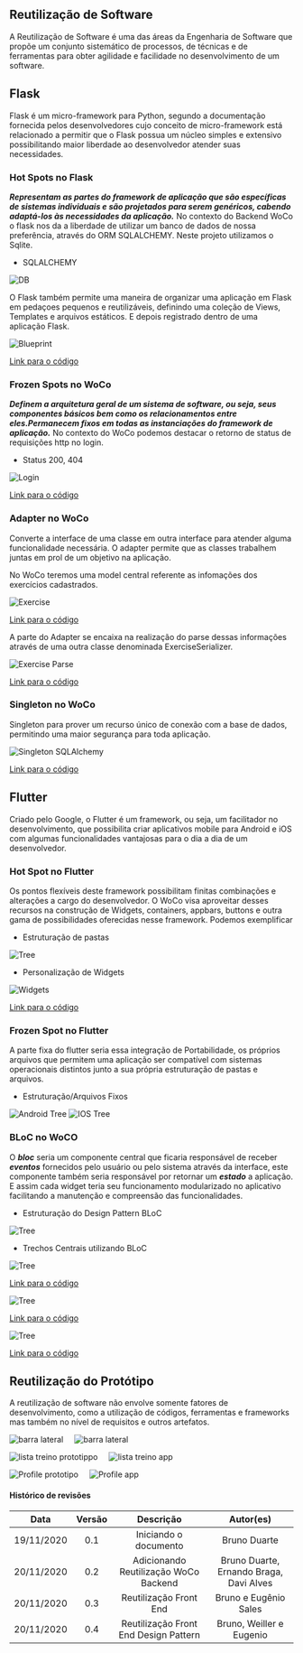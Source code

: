 ## Reutilização de Software
A Reutilização de Software é uma das áreas da Engenharia de Software que propõe um conjunto sistemático de processos, de técnicas e de ferramentas para obter agilidade e facilidade no desenvolvimento de um software.

## Flask
Flask é um micro-framework para Python, segundo a documentação fornecida pelos desenvolvedores cujo conceito de micro-framework está relacionado a permitir que o Flask possua um núcleo simples e extensivo possibilitando maior liberdade ao desenvolvedor atender suas necessidades.

### Hot Spots no Flask
***Representam as partes do framework de aplicação que são específicas de sistemas individuais e são projetados para serem genéricos, cabendo adaptá-los às necessidades da
aplicação.***
No contexto do Backend WoCo o flask nos da a liberdade de utilizar um banco de dados de nossa preferência, através do ORM SQLALCHEMY. Neste projeto utilizamos o Sqlite.


* SQLALCHEMY


![DB](./../img/db.png)

O Flask também permite uma maneira de organizar uma aplicação em Flask em pedaçoes pequenos e reutilizáveis, definindo uma coleção de Views, Templates e arquivos estáticos. E depois registrado dentro de uma aplicação Flask.

![Blueprint](./../img/blueprint.png)

[Link para o código](https://github.com/UnBArqDsw/2020.1_G9_WoCo_Backend/Woco/app/routes/exercise.py)


### Frozen Spots no WoCo
***Definem a arquitetura geral de um sistema de software, ou seja, seus componentes básicos bem como os relacionamentos entre eles.Permanecem fixos em todas as instanciações do framework de aplicação.*** No contexto do WoCo podemos destacar o retorno de status de requisições http no login.

* Status 200, 404

![Login](./../img/statusApi.png)

[Link para o código](https://github.com/UnBArqDsw/2020.1_G9_WoCo_Backend/Woco/app/routes/token.py)

### Adapter no WoCo
Converte a interface de uma classe em outra interface para atender alguma funcionalidade necessária. O adapter permite que as classes trabalhem juntas em prol de um objetivo na aplicação.

No WoCo teremos uma model central referente as infomações dos exercícios cadastrados.

![Exercise](./../img/exercise.png)

[Link para o código](https://github.com/UnBArqDsw/2020.1_G9_WoCo_Backend/Woco/app/models/execise.py)

A parte do Adapter se encaixa na realização do parse dessas informações através de uma outra classe denominada ExerciseSerializer.

![Exercise Parse](./../img/exercise_serializer.png)

[Link para o código](https://github.com/UnBArqDsw/2020.1_G9_WoCo_Backend/Woco/app/serialisers/exerciseSerialiser.py)

### Singleton no WoCo
Singleton para prover um recurso único de conexão com a base de dados, permitindo uma maior segurança para toda aplicação.

![Singleton SQLAlchemy](../img/singletonDb.png)

[Link para o código](https://github.com/UnBArqDsw/2020.1_G9_WoCo_Backend/Woco/app/db/database.py)

## Flutter
Criado pelo Google, o Flutter é um framework, ou seja, um facilitador no desenvolvimento, que possibilita criar aplicativos mobile para Android e iOS com algumas funcionalidades vantajosas para o dia a dia de um desenvolvedor.

### Hot Spot no Flutter
Os pontos flexíveis deste framework possibilitam finitas combinações e alterações a cargo do desenvolvedor. O WoCo visa aproveitar desses recursos na construção de Widgets, containers, appbars, buttons e outra gama de possibilidades oferecidas nesse framework. Podemos exemplificar

* Estruturação de pastas

![Tree](./../img/directory.png)

* Personalização de Widgets

![Widgets](./../img/widget.png)

[Link para o código](https://github.com/UnBArqDsw/2020.1_G9_WoCo_Frontend/lib/screens/todo.dart)


### Frozen Spot no Flutter
A parte fixa do flutter seria essa integração de Portabilidade, os próprios arquivos que permitem uma aplicação ser compatível com sistemas operacionais distintos junto a sua própria estruturação de pastas e arquivos.

* Estruturação/Arquivos Fixos

![Android Tree](./../img/android.png)
![IOS Tree](./../img/ios.png)


### BLoC no WoCO
O ***bloc*** seria um componente central que ficaria responsável de receber ***eventos*** fornecidos pelo usuário ou pelo sistema através da interface, este componente também seria responsável por retornar um ***estado*** a aplicação. E assim cada widget teria seu funcionamento modularizado no aplicativo facilitando a manutenção e compreensão das funcionalidades.

* Estruturação do Design Pattern BLoC

![Tree](./../img/bloc_tree.png)

* Trechos Centrais utilizando BLoC

![Tree](./../img/todo_bloc.png)

[Link para o código](https://github.com/UnBArqDsw/2020.1_G9_WoCo_Frontend/lib/blocs/todoBloc/todo_bloc.dart)

![Tree](./../img/todo_state.png)

[Link para o código](https://github.com/UnBArqDsw/2020.1_G9_WoCo_Frontend/lib/blocs/todoBloc/todo_state.dart)

![Tree](./../img/todo_event.png)

[Link para o código](https://github.com/UnBArqDsw/2020.1_G9_WoCo_Frontend/lib/blocs/todoBloc/todo_event.dart)


## Reutilização do Protótipo
A reutilização de software não envolve somente fatores de desenvolvimento, como a utilização de códigos, ferramentas e frameworks mas também no nível de requisitos e outros artefatos. 

![barra lateral](./../../Base/1.1%20Projeto%20Não%20Orientado%20a%20Abordagens%20Específicas/prototipo/images/home_lateral.jpg)&nbsp;&nbsp;&nbsp;&nbsp;
![barra lateral](./../img/home_lateral.jpg)


![lista treino prototippo](./../../Base/1.1%20Projeto%20Não%20Orientado%20a%20Abordagens%20Específicas/prototipo/images/lista_treinos.jpg)&nbsp;&nbsp;&nbsp;&nbsp;
![lista treino app](./../img/lista_treino.jpg)



![Profile prototipo](./../../Base/1.1%20Projeto%20Não%20Orientado%20a%20Abordagens%20Específicas/prototipo/images/home_lateral.jpg)&nbsp;&nbsp;&nbsp;&nbsp;
![Profile app](./../img/home_lateral.jpg)




#### Histórico de revisões
|    Data    | Versão |       Descrição       |    Autor(es)     |
| :--------: | :----: | :-------------------: | :--------------: |
| 19/11/2020 | 0.1 | Iniciando o documento | Bruno Duarte |
| 20/11/2020 | 0.2 | Adicionando Reutilização WoCo Backend  | Bruno Duarte, Ernando Braga, Davi Alves |
| 20/11/2020|0.3|Reutilização Front End|Bruno e Eugênio Sales|
| 20/11/2020|0.4|Reutilização Front End Design Pattern|Bruno, Weiller e Eugenio|
